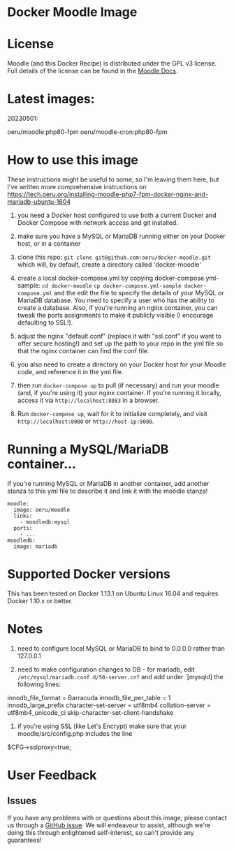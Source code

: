 Docker Moodle Image
===================
# License

Moodle (and this Docker Recipe) is distributed under the GPL v3 license. Full details of the license can be found in the [Moodle Docs](https://docs.moodle.org/dev/License).


# Latest images:

20230501:

oeru/moodle:php80-fpm
oeru/moodle-cron:php80-fpm


# How to use this image

These instructions might be useful to some, so I'm leaving them here, but I've written more comprehensive instructions on https://tech.oeru.org/installing-moodle-php7-fpm-docker-nginx-and-mariadb-ubuntu-1604

1. you need a Docker host configured to use both a current Docker and Docker Compose with network access and git installed.  

1. make sure you have a MySQL or MariaDB running either on your Docker host, or in a container

1. clone this repo:
`git clone git@github.com:oeru/docker-moodle.git`
which will, by default, create a directory called 'docker-moodle'

1. create a local docker-compose.yml by copying docker-compose.yml-sample:
`cd docker-moodle`
`cp docker-compose.yml-sample docker-compose.yml`
and the edit the file to specify the details of your MySQL or MariaDB database. You need to specify a user who has the ability to create a database. Also, if you're running an nginx container, you can tweak the ports assignments to make it publicly visible (I encourage defaulting to SSL!).

1. adjust the nginx "default.conf" (replace it with "ssl.conf" if you want to offer secure hosting!) and set up the path to your repo in the yml file so that the nginx container can find the conf file.

1. you also need to create a directory on your Docker host for your Moodle code, and reference it in the yml file.

1. then run
`docker-compose up`
to pull (if necessary) and run your moodle (and, if you're using it) your nginx container. If you're running it locally, access it via `http://localhost:8083` in a browser.

1. Run `docker-compose up`, wait for it to initialize completely, and visit `http://localhost:8080` or `http://host-ip:8080`.

# Running a MySQL/MariaDB container...

If you're running MySQL or MariaDB in another container, add another stanza to this yml file to describe it and link it with the moodle stanza!

    moodle:
	  image: oeru/moodle
	  links:
	    - moodledb:mysql
	  ports:
	    - ...
    moodledb:
	  image: mariadb

# Supported Docker versions

This has been tested on Docker 1.13.1 on Ubuntu Linux 16.04 and requires Docker 1.10.x or better.

# Notes

1. need to configure local MySQL or MariaDB to bind to 0.0.0.0 rather than 127.0.0.1

1. need to make configuration changes to DB - for mariadb, edit `/etc/mysql/mariadb.conf.d/50-server.cnf` and add under `[mysqld] the following lines:


  innodb_file_format = Barracuda
  innodb_file_per_table = 1
  innodb_large_prefix
  character-set-server = utf8mb4
  collation-server = utf8mb4_unicode_ci
  skip-character-set-client-handshake

1. if you're using SSL (like Let's Encrypt) make sure that your moodle/src/config.php includes the line 

  $CFG->sslproxy=true;


# User Feedback

## Issues

If you have any problems with or questions about this image, please contact us through a [GitHub issue](https://github.com/oeru/docker-moodle/issues). We will endeavour to assist, although we're doing this through enlightened self-interest, so can't provide any guarantees!
